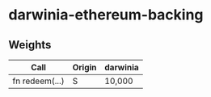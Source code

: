 # darwinia-ethereum-backing

## Weights

| Call           | Origin | darwinia |
| -------------- | ------ | -------- |
| fn redeem(...) | S      | 10,000   |
